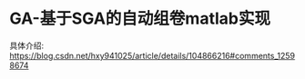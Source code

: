 # GA-基于SGA的自动组卷matlab实现
具体介绍:
https://blog.csdn.net/hxy941025/article/details/104866216#comments_12598674
